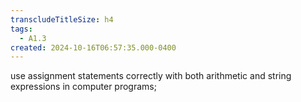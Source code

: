 ```yaml
---
transcludeTitleSize: h4
tags:
  - A1.3
created: 2024-10-16T06:57:35.000-0400
---
```

use assignment statements correctly with both arithmetic and string expressions in computer programs;